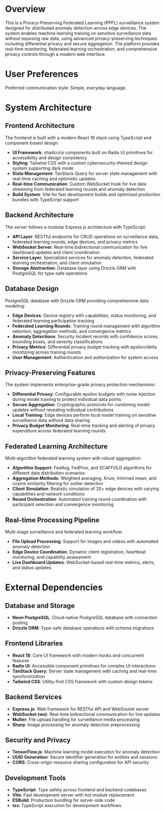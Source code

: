 # Overview

This is a Privacy-Preserving Federated Learning (PPFL) surveillance system designed for distributed anomaly detection across edge devices. The system enables machine learning training on sensitive surveillance data without exposing raw data, using advanced privacy-preserving techniques including differential privacy and secure aggregation. The platform provides real-time monitoring, federated learning orchestration, and comprehensive privacy controls through a modern web interface.

# User Preferences

Preferred communication style: Simple, everyday language.

# System Architecture

## Frontend Architecture
The frontend is built with a modern React 18 stack using TypeScript and component-based design:

- **UI Framework**: shadcn/ui components built on Radix UI primitives for accessibility and design consistency
- **Styling**: Tailwind CSS with a custom cybersecurity-themed design system supporting dark mode
- **State Management**: TanStack Query for server state management with real-time caching and optimistic updates
- **Real-time Communication**: Custom WebSocket hook for live data streaming from federated learning rounds and anomaly detection
- **Build System**: Vite for fast development builds and optimized production bundles with TypeScript support

## Backend Architecture
The server follows a modular Express.js architecture with TypeScript:

- **API Layer**: RESTful endpoints for CRUD operations on surveillance data, federated learning rounds, edge devices, and privacy metrics
- **WebSocket Server**: Real-time bidirectional communication for live dashboard updates and client coordination
- **Service Layer**: Specialized services for anomaly detection, federated learning orchestration, and client simulation
- **Storage Abstraction**: Database layer using Drizzle ORM with PostgreSQL for type-safe operations

## Database Design
PostgreSQL database with Drizzle ORM providing comprehensive data modeling:

- **Edge Devices**: Device registry with capabilities, status monitoring, and federated learning participation tracking
- **Federated Learning Rounds**: Training round management with algorithm selection, aggregation methods, and convergence metrics
- **Anomaly Detections**: Security incident records with confidence scores, bounding boxes, and severity classifications
- **Privacy Metrics**: Differential privacy budget tracking with epsilon/delta monitoring across training rounds
- **User Management**: Authentication and authorization for system access

## Privacy-Preserving Features
The system implements enterprise-grade privacy protection mechanisms:

- **Differential Privacy**: Configurable epsilon budgets with noise injection during model training to protect individual data points
- **Secure Aggregation**: Cryptographic protocols for combining model updates without revealing individual contributions
- **Local Training**: Edge devices perform local model training on sensitive surveillance data without data sharing
- **Privacy Budget Monitoring**: Real-time tracking and alerting of privacy expenditure across federated learning rounds

## Federated Learning Architecture
Multi-algorithm federated learning system with robust aggregation:

- **Algorithm Support**: FedAvg, FedProx, and SCAFFOLD algorithms for different data distribution scenarios
- **Aggregation Methods**: Weighted averaging, Krum, trimmed mean, and cosine similarity filtering for outlier detection
- **Client Simulation**: Realistic simulation of 20+ edge devices with varying capabilities and network conditions
- **Round Orchestration**: Automated training round coordination with participant selection and convergence monitoring

## Real-time Processing Pipeline
Multi-stage surveillance and federated learning workflow:

- **File Upload Processing**: Support for images and videos with automated anomaly detection
- **Edge Device Coordination**: Dynamic client registration, heartbeat monitoring, and capability assessment
- **Live Dashboard Updates**: WebSocket-based real-time metrics, alerts, and status updates

# External Dependencies

## Database and Storage
- **Neon PostgreSQL**: Cloud-native PostgreSQL database with connection pooling
- **Drizzle ORM**: Type-safe database operations with schema migrations

## Frontend Libraries
- **React 18**: Core UI framework with modern hooks and concurrent features
- **Radix UI**: Accessible component primitives for complex UI interactions
- **TanStack Query**: Server state management with caching and real-time synchronization
- **Tailwind CSS**: Utility-first CSS framework with custom design tokens

## Backend Services
- **Express.js**: Web framework for RESTful API and WebSocket server
- **WebSocket (ws)**: Real-time bidirectional communication for live updates
- **Multer**: File upload handling for surveillance media processing
- **Sharp**: Image processing for anomaly detection preprocessing

## Security and Privacy
- **TensorFlow.js**: Machine learning model execution for anomaly detection
- **UUID Generation**: Secure identifier generation for entities and sessions
- **CORS**: Cross-origin resource sharing configuration for API security

## Development Tools
- **TypeScript**: Type safety across frontend and backend codebases
- **Vite**: Fast development server with hot module replacement
- **ESBuild**: Production bundling for server-side code
- **tsx**: TypeScript execution for development workflows